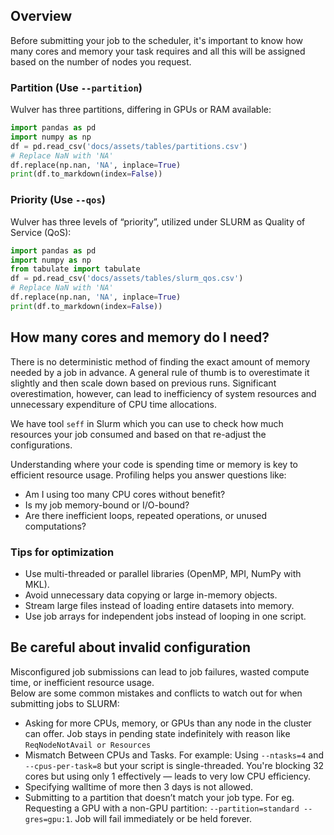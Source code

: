 ## Overview
Before submitting your job to the scheduler, it's important to know how many cores and memory your task requires and all this will be assigned based on the number of nodes you request.

### Partition (Use `--partition`)
Wulver has three partitions, differing in GPUs or RAM available:

```python exec="on"
import pandas as pd 
import numpy as np
df = pd.read_csv('docs/assets/tables/partitions.csv')
# Replace NaN with 'NA'
df.replace(np.nan, 'NA', inplace=True)
print(df.to_markdown(index=False))
```

### Priority (Use `--qos`)
Wulver has three levels of “priority”, utilized under SLURM as Quality of Service (QoS):
```python exec="on"
import pandas as pd 
import numpy as np
from tabulate import tabulate
df = pd.read_csv('docs/assets/tables/slurm_qos.csv')
# Replace NaN with 'NA'
df.replace(np.nan, 'NA', inplace=True)
print(df.to_markdown(index=False))
```

## How many cores and memory do I need?
There is no deterministic method of finding the exact amount of memory needed by a job in advance. A general rule of thumb is to overestimate it slightly and then scale down based on previous runs. Significant overestimation, however, can lead to inefficiency of system resources and unnecessary expenditure of CPU time allocations.

We have tool `seff` in Slurm which you can use to check how much resources your job consumed and based on that re-adjust the configurations.

Understanding where your code is spending time or memory is key to efficient resource usage. Profiling helps you answer questions like:

- Am I using too many CPU cores without benefit?
- Is my job memory-bound or I/O-bound?
- Are there inefficient loops, repeated operations, or unused computations?

### Tips for optimization
- Use multi-threaded or parallel libraries (OpenMP, MPI, NumPy with MKL).
- Avoid unnecessary data copying or large in-memory objects.
- Stream large files instead of loading entire datasets into memory.
- Use job arrays for independent jobs instead of looping in one script.


## Be careful about invalid configuration
Misconfigured job submissions can lead to job failures, wasted compute time, or inefficient resource usage.<br> 
Below are some common mistakes and conflicts to watch out for when submitting jobs to SLURM:

- Asking for more CPUs, memory, or GPUs than any node in the cluster can offer. Job stays in pending state indefinitely with reason like `ReqNodeNotAvail or Resources`
- Mismatch Between CPUs and Tasks. For example: Using `--ntasks=4` and `--cpus-per-task=8` but your script is single-threaded. You're blocking 32 cores but using only 1 effectively — leads to very low CPU efficiency.
- Specifying walltime of more then 3 days is not allowed. 
- Submitting to a partition that doesn’t match your job type. For eg. Requesting a GPU with a non-GPU partition: `--partition=standard --gres=gpu:1`. Job will fail immediately or be held forever.



